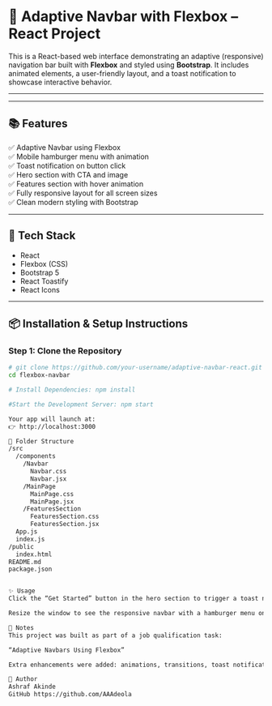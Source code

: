# 🚀 Adaptive Navbar with Flexbox – React Project

This is a React-based web interface demonstrating an adaptive (responsive) navigation bar built with **Flexbox** and styled using **Bootstrap**. It includes animated elements, a user-friendly layout, and a toast notification to showcase interactive behavior.

---


---

## 📚 Features

✅ Adaptive Navbar using Flexbox  
✅ Mobile hamburger menu with animation  
✅ Toast notification on button click  
✅ Hero section with CTA and image  
✅ Features section with hover animation  
✅ Fully responsive layout for all screen sizes  
✅ Clean modern styling with Bootstrap

---

## 🧰 Tech Stack

- React
- Flexbox (CSS)
- Bootstrap 5
- React Toastify
- React Icons

---

## 📦 Installation & Setup Instructions

### Step 1: Clone the Repository

```bash
# git clone https://github.com/your-username/adaptive-navbar-react.git
cd flexbox-navbar

# Install Dependencies: npm install

#Start the Development Server: npm start

Your app will launch at:
👉 http://localhost:3000

📁 Folder Structure
/src
  /components
    /Navbar
      Navbar.css
      Navbar.jsx
    /MainPage
      MainPage.css
      MainPage.jsx
    /FeaturesSection
      FeaturesSection.css
      FeaturesSection.jsx
  App.js
  index.js
/public
  index.html
README.md
package.json


✨ Usage
Click the “Get Started” button in the hero section to trigger a toast notification in the top-right corner.

Resize the window to see the responsive navbar with a hamburger menu on smaller screens.

📝 Notes
This project was built as part of a job qualification task:

“Adaptive Navbars Using Flexbox”

Extra enhancements were added: animations, transitions, toast notifications, and feature sections.

👤 Author
Ashraf Akinde
GitHub https://github.com/AAAdeola